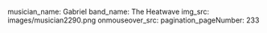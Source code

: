 musician_name: Gabriel
band_name: The Heatwave
img_src: images/musician2290.png
onmouseover_src: 
pagination_pageNumber: 233